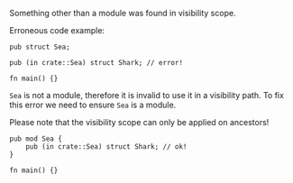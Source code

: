 Something other than a module was found in visibility scope.

Erroneous code example:

```compile_fail,E0577,edition2018
pub struct Sea;

pub (in crate::Sea) struct Shark; // error!

fn main() {}
```

`Sea` is not a module, therefore it is invalid to use it in a visibility path.
To fix this error we need to ensure `Sea` is a module.

Please note that the visibility scope can only be applied on ancestors!

```edition2018
pub mod Sea {
    pub (in crate::Sea) struct Shark; // ok!
}

fn main() {}
```
